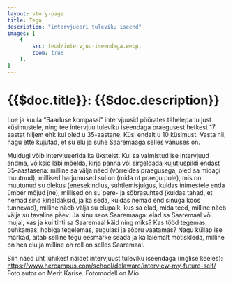 ```yaml
---
layout: story-page
title: Tegu
description: "intervjueeri tuleviku iseend"
images: [
    {
        src: teod/intervjuu-iseendaga.webp,
        zoom: true
    },
]
---
```


# {{$doc.title}}: {{$doc.description}}

Loe ja kuula “Saarluse kompassi” intervjuusid pöörates tähelepanu just küsimustele, ning tee intervjuu tuleviku iseendaga praegusest hetkest 17 aastat hiljem ehk kui oled u 35-aastane. Küsi endalt u 10 küsimust. Vasta nii, nagu ette kujutad, et su elu ja suhe Saaremaaga selles vanuses on.

Muidugi võib intervjueerida ka üksteist. Kui sa valmistud ise intervjuud andma, võiksid läbi mõelda, kirja panna või sirgeldada kujutluspildi endast 35-aastasena: milline sa välja näed (võrreldes praegusega, oled sa midagi muutnud), millised harjumused sul on (mida nt praegu pole), mis on muutunud su olekus (enesekindlus, suhtlemisjulgus, kuidas inimestele enda ümber mõjud jne), millised on su pere- ja sõbrasuhted (kuidas tahad, et nemad sind kirjeldaksid, ja ka seda, kuidas nemad end sinuga koos tunnevad), milline näeb välja su elupaik, kus sa elad, mida teed, milline näeb välja su tavaline päev. Ja sinu seos Saaremaaga: elad sa Saaremaal või mujal, kas ja kui tihti sa Saaremaal käid ning miks? Kas tööd tegemas, puhkamas, hobiga tegelemas, sugulasi ja sõpru vaatamas? Nagu küllap ise märkad, aitab selline tegu eesmärke seada ja ka laiemalt mõtiskleda, milline on hea elu ja milline on roll on selles Saaremaal.

Siin näed üht lühikest näidet intervjuust tuleviku iseendaga (inglise keeles): https://www.hercampus.com/school/delaware/interview-my-future-self/
Foto autor on Merit Karise. Fotomodell on Mio.



<!-- <details-wrapper summary="Lisaks" icon="icon-park-outline:six-points">


</details-wrapper>
 -->
